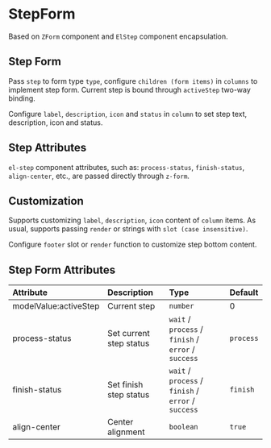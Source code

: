 # StepForm

Based on `ZForm` component and `ElStep` component encapsulation.

## Step Form

Pass `step` to form type `type`, configure `children (form items)` in `columns` to implement step form. Current step is bound through `activeStep` two-way binding.

Configure `label`, `description`, `icon` and `status` in `column` to set step text, description, icon and status.

<preview path="../../demo/form-step/normal.vue" />

## Step Attributes

`el-step` component attributes, such as: `process-status`, `finish-status`, `align-center`, etc., are passed directly through `z-form`.

<preview path="../../demo/form-step/step-attribute.vue" />

## Customization

Supports customizing `label`, `description`, `icon` content of `column` items. As usual, supports passing `render` or strings with `slot (case insensitive)`.

<preview path="../../demo/form-step/custom.vue" />

Configure `footer` slot or `render` function to customize step bottom content.

<preview path="../../demo/form-step/footer.vue" />

## Step Form Attributes

| Attribute              | Description                | Type                                                | Default   |
| :--------------------- | :------------------------- | :-------------------------------------------------- | :-------- |
| modelValue:activeStep  | Current step               | `number`                                            | 0         |
| process-status         | Set current step status    | `wait` / `process` / `finish` / `error` / `success` | `process` |
| finish-status          | Set finish step status     | `wait` / `process` / `finish` / `error` / `success` | `finish`  |
| align-center           | Center alignment           | `boolean`                                           | `true`    |
